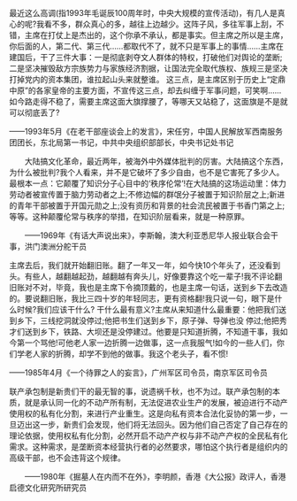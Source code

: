 最近这么高调(指1993年毛诞辰100周年时，中央大规模的宣传活动)，有几人是真心的呢?我看不多，群众真心的多，越往上边越少。这阵子风，多往军事上刮，不错，主席在打仗上是杰出的，这个你承不承认，都是事实。但主席之所以是主席，你后面的人，第二代、第三代……都取代不了，就不只是军事上的事情……主席在建国后，干了三件大事：一是彻底剥夺文人群体的特权，打破他们对舆论的垄断;二是坚决摧毁敌方宗族势力与家族经济割据，让国法完全取代族权、族规三是坚决打掉党内的资本集团，谁拉起山头来就整谁。
这三点，是主席区别于历史上“定鼎中原”的各家皇帝的主要方面，不宣传这三点，却去纠缠于军事问题，可笑啊……如今路走得不稳了，需要主席这面大旗撑腰了，等哪天又站稳了，这面旗是不是就可以彻底丢了?

——1993年5月《在老干部座谈会上的发言》，宋任穷，中国人民解放军西南服务团团长，东北局第一书记，中共中央组织部部长，中央书记处书记



　　大陆搞文化革命，最近两年，被海外中外媒体批判的厉害。大陆搞这个东西，为什么被批判?我个人看来，并不是它破坏了多少自由，也不是它害死了多少人。最根本一点：它颠覆了知识分子心目中的‘秩序伦常’!在大陆搞的这场运动里：体力劳动者被宣传置于脑力劳动者之上;不修边幅的群氓分子被置于知识阶层之上;新进的青年干部被置于开国元勋之上;没有资历和背景的社会流民被置于书香门第之上;等等。这种颠覆伦常与秩序的举措，在知识阶层看来，就是一种原罪。

　　——1969年《有话大声说出来》，李斯翰，澳大利亚悉尼华人报业联合会干事，洪门澳洲分舵干员





主席去后，我们就开始翻旧账。翻了一年又一年，如今快10个年头了，还没看到头。有些人，越翻越起劲，越翻越有奔头儿，好像要靠这个吃一辈子!我不评论翻旧账对不对，毕竟，我也是主席下令摘顶戴的，也是主席一句话，送到乡下去改造的。要说翻旧账，我比三四十岁的年轻同志，更有资格翻!我只说一句，眼下是什么时候?我们应该干什么? 干什么最有意义?主席从来知道什么最重要：他把我们送到乡下，三线挖洞就没停过;他把书生们送到乡下，原子弹、导弹也没 停过;他把秀才们送到乡下，铁路、大坝还是没停建过。他要是只知道折腾，不知道干事，我如今第一个骂他!可他老人家一边折腾一边做事，这一点我服气!如今的一些人们，你们学老人家的折腾，却学不到他的做事。我这个老头子，看不惯!

——1985年4月《一个待罪之人的妄言》，广州军区司令员，南京军区司令员



联产承包制是新贵们干的最无智的事，说遗祸千秋，也不为过。联产承包制的本质，就是承认同一化的不动产所有制，无法促进农业生产的发展，被迫进行不动产使用权的私有化分割，来进行产业重生。这是向私有资本合法化妥协的第一步，一旦迈出这一步，新贵们会发现，他们将无法回头。因为他们自己否定了自己存在的理论依据，使用权私有化分割，必然开启不动产产权与非不动产产权的全民私有化需求。这种需求，是垄断资本经营执行者的必然要求，哪怕这个执行者是组织内的高级干部，也不会违背这个规律。



　　——1980年《掘墓人在内而不在外》，李明颜，香港《大公报》政评人，香港启德文化研究所研究员
